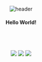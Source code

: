 <div align="center"> 

![header](https://capsule-render.vercel.app/api?type=cylinder&color=000000&height=150&section=header&text=TaehanLee07&fontColor=ffffff&fontSize=70&animation=fadeIn&fontAlignY=55&desc=%20&descAlignY=62&descAlign=62)

####  Hello World!

  
 <br/>
 <br/>
  

  
 <br/>
  
<img src="https://img.shields.io/badge/JAVA-007396?style=for-the-badge&logo=Java&logoColor=white">
<img src="https://img.shields.io/badge/Eclipse-2C2255?style=for-the-badge&logo=Eclipse%20IDE&logoColor=white">
<img src="https://img.shields.io/badge/github-181717?style=for-the-badge&logo=github&logoColor=white">

 
   <br/>
   <br/>
 

 
  <br/>
  


</div>
